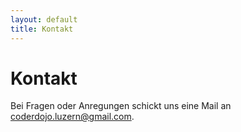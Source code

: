 ```yaml
---
layout: default
title: Kontakt
---
```


# Kontakt

Bei Fragen oder Anregungen schickt uns eine Mail an [coderdojo.luzern@gmail.com](mailto:coderdojo.luzern@gmail.com).
